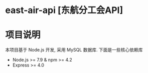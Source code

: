 # east-air-api [东航分工会API]

# 项目说明

本项目基于 Node.js 开发, 采用 MySQL 数据库. 下面是一些核心依赖库

* Node.js >= 7.9 & npm >= 4.2
* Express >= 4.0

